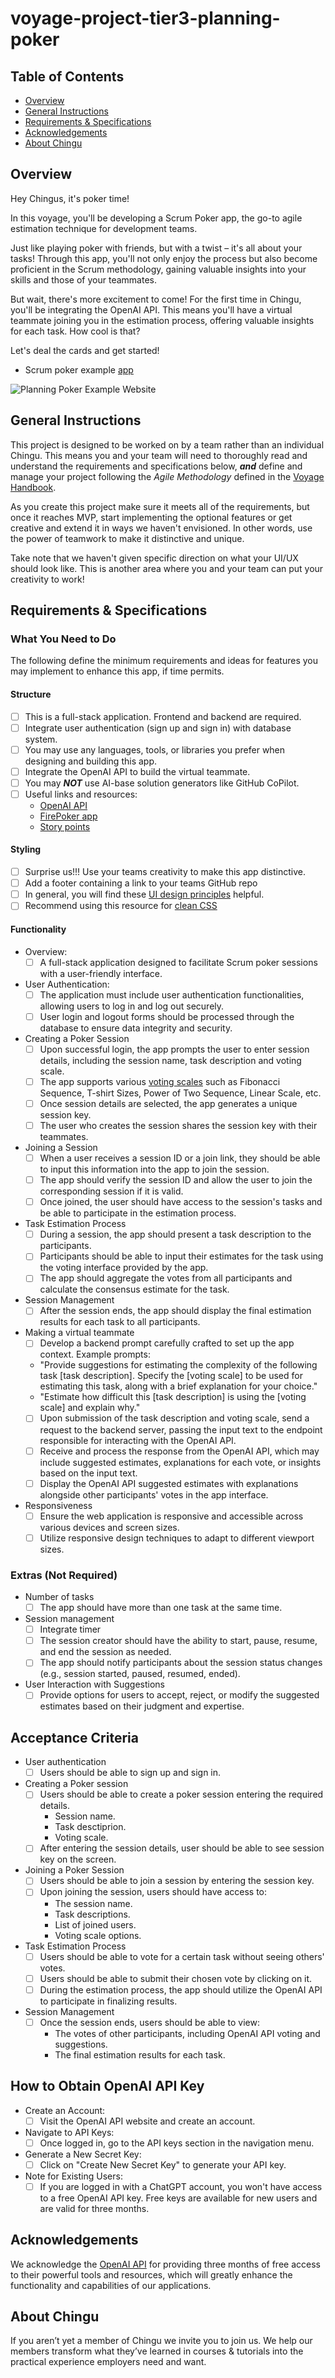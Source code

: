 # voyage-project-tier3-planning-poker

## Table of Contents

* [Overview](#overview)
* [General Instructions](#general-instructions)
* [Requirements & Specifications](#requirements-specifications)
* [Acknowledgements](#acknowledgements)
* [About Chingu](#about-chingu)

## Overview

Hey Chingus, it's poker time!

In this voyage, you'll be developing a Scrum Poker app, the go-to agile estimation technique for development teams. 

Just like playing poker with friends, but with a twist – it's all about your tasks! Through this app, you'll not only enjoy the process but also become proficient in the Scrum methodology, gaining valuable insights into your skills and those of your teammates.

But wait, there's more excitement to come! For the first time in Chingu, you'll be integrating the OpenAI API. This means you'll have a virtual teammate joining you in the estimation process, offering valuable insights for each task. How cool is that?

Let's deal the cards and get started!

- Scrum poker example [app](https://firepoker.app/#/)

![Planning Poker Example Website](./assets/firepoker.png)

## General Instructions

This project is designed to be worked on by a team rather than an individual
Chingu. This means you and your team will need to thoroughly read and
understand the requirements and specifications below, **_and_** define and
manage your project following the _Agile Methodology_ defined in the
[Voyage Handbook](https://github.com/chingu-voyages/Handbook/blob/main/docs/guides/voyage/voyage.md#voyage-guide).

As you create this project make sure it meets all of the requirements, but once
it reaches MVP, start implementing the optional features or get creative and
extend it in ways we haven't envisioned. In other words, use the power of
teamwork to make it distinctive and unique.

Take note that we haven't given specific direction on what your UI/UX should
look like. This is another area where you and your team can put your creativity 
to work! 

## Requirements & Specifications

### What You Need to Do

The following define the minimum requirements and ideas for features you may
implement to enhance this app, if time permits.

#### Structure

- [ ] This is a full-stack application. Frontend and backend are required. 
- [ ] Integrate user authentication (sign up and sign in) with database system.
- [ ] You may use any languages, tools, or libraries you prefer when designing and building this app. 
- [ ] Integrate the OpenAI API to build the virtual teammate.
- [ ] You may **_NOT_** use AI-base solution generators like GitHub CoPilot.
- [ ] Useful links and resources:
    - [OpenAI API](https://openai.com/blog/openai-api)
    - [FirePoker app](https://firepoker.app/#/)
    - [Story points](https://asana.com/resources/story-points)

#### Styling

- [ ] Surprise us!!! Use your teams creativity to make this app distinctive.
- [ ] Add a footer containing a link to your teams GitHub repo
- [ ] In general, you will find these [UI design principles](https://www.justinmind.com/ui-design/principles) helpful.
- [ ] Recommend using this resource for [clean CSS](https://israelmitolu.hashnode.dev/writing-cleaner-css-using-bem-methodology)

#### Functionality

-   Overview:
    - [ ] A full-stack application designed to facilitate Scrum poker sessions with a user-friendly interface.

-   User Authentication:
    - [ ] The application must include user authentication functionalities, allowing users to log in and log out securely.
    - [ ] User login and logout forms should be processed through the database to ensure data integrity and security.

-   Creating a Poker Session
    - [ ] Upon successful login, the app prompts the user to enter session details, including the session name, task description and voting scale.
    - [ ] The app supports various [voting scales](https://asana.com/resources/story-points) such as Fibonacci Sequence, T-shirt Sizes, Power of Two Sequence, Linear Scale, etc.
    - [ ] Once session details are selected, the app generates a unique session key.
    - [ ] The user who creates the session shares the session key with their teammates.

-   Joining a Session
    - [ ] When a user receives a session ID or a join link, they should be able to input this information into the app to join the session.
    - [ ] The app should verify the session ID and allow the user to join the corresponding session if it is valid.
    - [ ] Once joined, the user should have access to the session's tasks and be able to participate in the estimation process.

-   Task Estimation Process
    - [ ] During a session, the app should present a task description to the participants.
    - [ ] Participants should be able to input their estimates for the task using the voting interface provided by the app.
    - [ ] The app should aggregate the votes from all participants and calculate the consensus estimate for the task.

-   Session Management
    - [ ] After the session ends, the app should display the final estimation results for each task to all participants.

-   Making a virtual teammate
    - [ ] Develop a backend prompt carefully crafted to set up the app context. Example prompts:
    - "Provide suggestions for estimating the complexity of the following task [task description]. Specify the [voting scale] to be used for estimating this task, along with a brief explanation for your choice."
    - "Estimate how difficult this [task description] is using the [voting scale] and explain why."
    - [ ] Upon submission of the task description and voting scale, send a request to the backend server, passing the input text to the endpoint responsible for interacting with the OpenAI API.
    - [ ] Receive and process the response from the OpenAI API, which may include suggested estimates, explanations for each vote, or insights based on the input text.
    - [ ] Display the OpenAI API suggested estimates with explanations alongside other participants' votes in the app interface. 

-   Responsiveness
    - [ ] Ensure the web application is responsive and accessible across various devices and screen sizes.
    - [ ] Utilize responsive design techniques to adapt to different viewport sizes.
    
### Extras (Not Required)

-   Number of tasks
    - [ ] The app should have more than one task at the same time.

-   Session management
    - [ ] Integrate timer
    - [ ] The session creator should have the ability to start, pause, resume, and end the session as needed.
    - [ ] The app should notify participants about the session status changes (e.g., session started, paused, resumed, ended).

-   User Interaction with Suggestions
    - [ ] Provide options for users to accept, reject, or modify the suggested estimates based on their judgment and expertise.

## Acceptance Criteria

-   User authentication
    - [ ] Users should be able to sign up and sign in.
     
-   Creating a Poker session
    - [ ] Users should be able to create a poker session entering the required details.
        - Session name. 
        - Task desctiprion. 
        - Voting scale.
    - [ ] After entering the session details, user should be able to see session key on the screen.

-   Joining a Poker Session
    - [ ] Users should be able to join a session by entering the session key.
    - [ ] Upon joining the session, users should have access to:
        - The session name.
        - Task descriptions.
        - List of joined users.
        - Voting scale options.

-   Task Estimation Process
    - [ ] Users should be able to vote for a certain task without seeing others' votes.
    - [ ] Users should be able to submit their chosen vote by clicking on it.
    - [ ] During the estimation process, the app should utilize the OpenAI API to participate in finalizing results.

-   Session Management
    - [ ] Once the session ends, users should be able to view:
        - The votes of other participants, including OpenAI API voting and suggestions.
        - The final estimation results for each task.

## How to Obtain OpenAI API Key

-   Create an Account:
    - [ ] Visit the OpenAI API website and create an account.

-   Navigate to API Keys:
    - [ ] Once logged in, go to the API keys section in the navigation menu.

-   Generate a New Secret Key:
    - [ ] Click on "Create New Secret Key" to generate your API key.

-   Note for Existing Users:
    - [ ] If you are logged in with a ChatGPT account, you won't have access to a free OpenAI API key. Free keys are available for new users and are valid for three months.

## Acknowledgements

We acknowledge the [OpenAI API](https://openai.com/) for providing three months of free access to their powerful tools and resources, which will greatly enhance the functionality and capabilities of our applications.

## About Chingu

If you aren’t yet a member of Chingu we invite you to join us. We help our 
members transform what they’ve learned in courses & tutorials into the 
practical experience employers need and want.